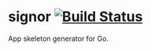 # signor [![Build Status](https://travis-ci.org/Urethramancer/signor.svg?branch=master)](https://travis-ci.org/Urethramancer/signor)
App skeleton generator for Go.
